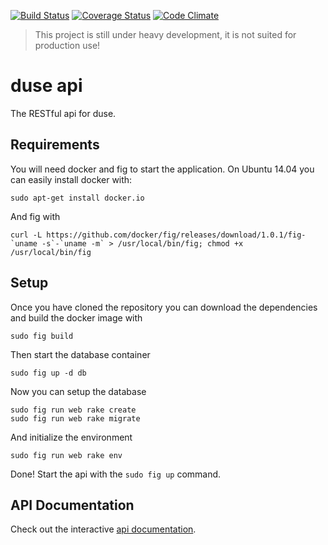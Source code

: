 [![Build Status](https://travis-ci.org/duse-io/api.svg)](https://travis-ci.org/duse-io/api)
[![Coverage Status](https://img.shields.io/coveralls/duse-io/api.svg)](https://coveralls.io/r/duse-io/api?branch=master)
[![Code Climate](https://codeclimate.com/github/duse-io/api/badges/gpa.svg)](https://codeclimate.com/github/duse-io/api)

> This project is still under heavy development, it is not suited for
> production use!

duse api
========

The RESTful api for duse.

Requirements
------------

You will need docker and fig to start the application. On Ubuntu 14.04 you can
easily install docker with:

	sudo apt-get install docker.io

And fig with

	curl -L https://github.com/docker/fig/releases/download/1.0.1/fig-`uname -s`-`uname -m` > /usr/local/bin/fig; chmod +x /usr/local/bin/fig

Setup
-----

Once you have cloned the repository you can download the dependencies and build
the docker image with

	sudo fig build

Then start the database container

	sudo fig up -d db

Now you can setup the database

	sudo fig run web rake create
	sudo fig run web rake migrate

And initialize the environment

	sudo fig run web rake env

Done! Start the api with the `sudo fig up` command.

API Documentation
-----------------

Check out the interactive [api documentation](http://docs.duseapi.apiary.io/).
